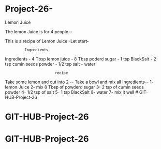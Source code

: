 # Project-26-
Lemon Juice

The lemon Juice is for 4 people--

This is a recipe of Lemon Juice
-Let start-

             Ingredients

Ingredients  - 4 Tbsp lemon juice
             - 8 Tbsp poderd sugar
             - 1 tsp BlackSalt
             - 2 tsp cumin seeds powder
             - 1/2 tsp salt
             - water

             
                           recipe
Take some lemon and cut into 2 -- 
Take a bowl and mix all Ingredients--
1- lemon Juice
2- mix 8 Tbsp of powderd sugar
3- 2 tsp of cumin seeds powder
4- 1/2 tsp of salt
5- 1 tsp BlackSalt
6- water
7- mix it well                           # GIT-HUB-Project-26
# GIT-HUB-Project-26
# GIT-HUB-Project-26
